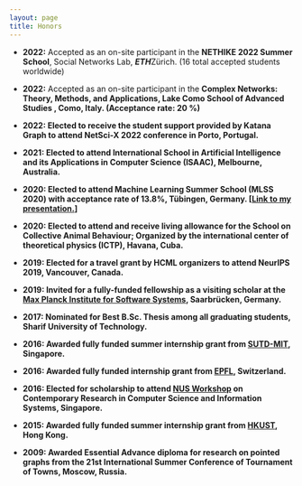 ```yaml
---
layout: page
title: Honors
---
```


- <b>2022:</b> Accepted as an on-site participant in the <b>NETHIKE 2022 Summer School</b>, Social Networks Lab, ***ETH***Zürich. (16 total accepted students worldwide)

- <b>2022:</b> Accepted as an on-site participant in the <b>Complex Networks: Theory, Methods, and Applications, Lake Como School of Advanced Studies <b>, Como, Italy</b>. (Acceptance rate: 20 %)


- <b>2022:</b> Elected to receive the student support provided by Katana Graph to attend <b>NetSci-X 2022</b> conference in Porto, Portugal.
 

- <b>2021:</b> Elected to attend <b>International School in Artificial Intelligence and its Applications in Computer Science (ISAAC)</b>, Melbourne, Australia. 

- <b>2020:</b> Elected to attend Machine Learning Summer School (<b>MLSS 2020</b>) with acceptance rate of 13.8%, Tübingen, Germany. [<a href="https://www.youtube.com/watch?v=dYSjbhN6zss&t=12s">Link to my presentation.</a>] 

- <b>2020:</b>  Elected to attend and receive living allowance for the <b>School on Collective Animal Behaviour</b>; Organized by the international center of theoretical physics (ICTP), Havana, Cuba. 

- <b>2019:</b> Elected for a travel grant by <b>HCML</b> organizers to attend <b>NeurIPS 2019</b>, Vancouver, Canada. 

- <b>2019:</b> Invited for a fully-funded fellowship as a visiting scholar at the <a href="https://machineteaching.mpi-sws.org/index.html"> Max Planck Institute for Software Systems</a>, Saarbrücken, Germany. 

- <b>2017:</b> Nominated for <b>Best B.Sc. Thesis</b> among all graduating students, Sharif University of Technology.

- <b>2016:</b> Awarded fully funded summer internship grant from <a href="http://www.sutd.edu.sg/About-Us/Collaborations/MIT">SUTD-MIT</a>, Singapore.

- <b>2016:</b> Awarded fully funded internship grant from <a href="https://www.epfl.ch/">EPFL</a>, Switzerland.

- <b>2016:</b> Elected for scholarship to attend <a href= "http://www.nus.edu.sg/">NUS Workshop</a> on Contemporary Research in Computer Science and Information Systems, Singapore.

- <b>2015:</b> Awarded fully funded summer internship grant from <a href="http://www.ust.hk/">HKUST</a>, Hong Kong.

- <b>2009:</b> Awarded Essential Advance diploma for research on pointed graphs from the 21st International Summer
<b>Conference of Tournament of Towns</b>, Moscow, Russia. 


<!--
My name is Inigo Montoya. I have the following qualities:

- I rock a great mustache
- I'm extremely loyal to my family

What else do you need?

### my history

To be honest, I'm having some trouble remembering right now, so why don't you just watch [my movie](http://en.wikipedia.org/wiki/The_Princess_Bride_%28film%29) and it will answer **all** your questions. -->
